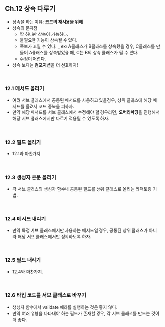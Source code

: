 ## Ch.12 상속 다루기

- 상속을 하는 이유: **코드의 재사용을 위해**
- 상속의 문제점
  - 딱 하나만 상속이 가능하다.
  - 불필요한 기능이 상속될 수 있다.
  - 족보가 꼬일 수 있다. \_ ex) A클래스가 B클래스를 상속했을 경우, C클래스를 만들어 A클래스를 상속받았을 때, C는 B의 상속 클래스가 될 수 있다.
  - 수정이 어렵다.
- 상속 보다는 **컴포지션**을 더 선호하자!

<br />

### 12.1 메서드 올리기

- 여려 서브 클래스에서 공통된 메서드를 사용하고 있을경우, 상위 클래스에 해당 메서드를 올려서 코드 중복을 피하자.
- 만약 해당 메서드를 서브 클래스에서 수정해야 할 경우라면, **오버라이딩**을 진행해서 해당 서브 클래스에서만 다르게 적용될 수 있도록 하자.

<br />

### 12.2 필드 올리기

- 12.1과 마찬가지

<br />

### 12.3 생성자 본문 올리기

- 각 서브 클래스의 생성자 함수내 공통된 필드를 상위 클래스로 올리는 리팩토링 기법.

<br />

### 12.4 메서드 내리기

- 만약 특정 서브 클래스에서만 사용하는 메서드일 경우, 공통된 상위 클래스가 아니라 해당 서브 클래스에서만 정의하도록 하자.

<br />

### 12.5 필드 내리기

- 12.4와 마찬가지.

<br />

### 12.6 타입 코드를 서브 클래스로 바꾸기

- 생성자 함수에서 validate 에러를 실행하는 것은 좋지 않다.
- 만약 여러 유형을 나타내야 하는 필드가 존재할 경우, 각 서브 클래스를 만드는 것이 더 좋다.
